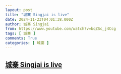 ```yaml
---
layout: post
title: "城寨 Singjai is live"
date: 2024-11-23T04:01:38.000Z
author: 城寨 Singjai
from: https://www.youtube.com/watch?v=bqZSc_j4Ccg
tags: [ 城寨 ]
comments: True
categories: [ 城寨 ]
---
```

<!--1732334498000-->
[城寨 Singjai is live](https://www.youtube.com/watch?v=bqZSc_j4Ccg)
------

<div>

</div>
